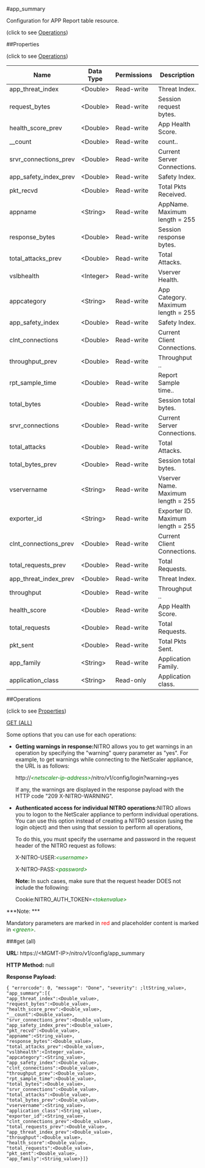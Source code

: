 #app_summary



Configuration for APP Report table resource.

<span>(click to see [Operations](#operations))</span>



##Properties 

<span>(click to see [Operations](#operations))</span>





<table><thead><tr><th>Name</th><th>Data Type</th><th>Permissions</th><th>Description</th></tr></thead><tbody><tr><td>app_threat_index</td><td>&lt;Double></td><td>Read-write</td><td>Threat Index.</td></tr><tr><td>request_bytes</td><td>&lt;Double></td><td>Read-write</td><td>Session request bytes.</td></tr><tr><td>health_score_prev</td><td>&lt;Double></td><td>Read-write</td><td>App Health Score.</td></tr><tr><td>__count</td><td>&lt;Double></td><td>Read-write</td><td>count..</td></tr><tr><td>srvr_connections_prev</td><td>&lt;Double></td><td>Read-write</td><td>Current Server Connections.</td></tr><tr><td>app_safety_index_prev</td><td>&lt;Double></td><td>Read-write</td><td>Safety Index.</td></tr><tr><td>pkt_recvd</td><td>&lt;Double></td><td>Read-write</td><td>Total Pkts Received.</td></tr><tr><td>appname</td><td>&lt;String></td><td>Read-write</td><td>AppName.<br>Maximum length = 255</td></tr><tr><td>response_bytes</td><td>&lt;Double></td><td>Read-write</td><td>Session response bytes.</td></tr><tr><td>total_attacks_prev</td><td>&lt;Double></td><td>Read-write</td><td>Total Attacks.</td></tr><tr><td>vslbhealth</td><td>&lt;Integer></td><td>Read-write</td><td>Vserver Health.</td></tr><tr><td>appcategory</td><td>&lt;String></td><td>Read-write</td><td>App Category.<br>Maximum length = 255</td></tr><tr><td>app_safety_index</td><td>&lt;Double></td><td>Read-write</td><td>Safety Index.</td></tr><tr><td>clnt_connections</td><td>&lt;Double></td><td>Read-write</td><td>Current Client Connections.</td></tr><tr><td>throughput_prev</td><td>&lt;Double></td><td>Read-write</td><td>Throughput ..</td></tr><tr><td>rpt_sample_time</td><td>&lt;Double></td><td>Read-write</td><td>Report Sample time..</td></tr><tr><td>total_bytes</td><td>&lt;Double></td><td>Read-write</td><td>Session total bytes.</td></tr><tr><td>srvr_connections</td><td>&lt;Double></td><td>Read-write</td><td>Current Server Connections.</td></tr><tr><td>total_attacks</td><td>&lt;Double></td><td>Read-write</td><td>Total Attacks.</td></tr><tr><td>total_bytes_prev</td><td>&lt;Double></td><td>Read-write</td><td>Session total bytes.</td></tr><tr><td>vservername</td><td>&lt;String></td><td>Read-write</td><td>Vserver Name.<br>Maximum length = 255</td></tr><tr><td>exporter_id</td><td>&lt;String></td><td>Read-write</td><td>Exporter ID.<br>Maximum length = 255</td></tr><tr><td>clnt_connections_prev</td><td>&lt;Double></td><td>Read-write</td><td>Current Client Connections.</td></tr><tr><td>total_requests_prev</td><td>&lt;Double></td><td>Read-write</td><td>Total Requests.</td></tr><tr><td>app_threat_index_prev</td><td>&lt;Double></td><td>Read-write</td><td>Threat Index.</td></tr><tr><td>throughput</td><td>&lt;Double></td><td>Read-write</td><td>Throughput ..</td></tr><tr><td>health_score</td><td>&lt;Double></td><td>Read-write</td><td>App Health Score.</td></tr><tr><td>total_requests</td><td>&lt;Double></td><td>Read-write</td><td>Total Requests.</td></tr><tr><td>pkt_sent</td><td>&lt;Double></td><td>Read-write</td><td>Total Pkts Sent.</td></tr><tr><td>app_family</td><td>&lt;String></td><td>Read-write</td><td>Application Family.</td></tr><tr><td>application_class</td><td>&lt;String></td><td>Read-only</td><td>Application class.</td></tr></tbody></table>

##Operations 

<span>(click to see [Properties](#properties))</span>





[GET (ALL)](#get-all)





Some options that you can use for each operations:

<ul><li><p><b>Getting warnings in response:</b>NITRO allows you to get warnings in an operation by specifying the "warning" query parameter as "yes". For example, to get warnings while connecting to the NetScaler appliance, the URL is as follows:</p><p>http://<span style="color:green;font-style:italic;">&lt;netscaler-ip-address&gt;</span>/nitro/v1/config/login?warning=yes</p><p>If any, the warnings are displayed in the response payload with the HTTP code "209 X-NITRO-WARNING".</p></li><li><p><b>Authenticated access for individual NITRO operations:</b>NITRO allows you to logon to the NetScaler appliance to perform individual operations. You can use this option instead of creating a NITRO session (using the login object) and then using that session to perform all operations,</p><p>To do this, you must specify the username and password in the request header of the NITRO request as follows:</p><p>X-NITRO-USER:<span style="color:green;font-style:italic;">&lt;username&gt;</span></p><p>X-NITRO-PASS:<span style="color:green;font-style:italic;">&lt;password&gt;</span></p><p><b>Note: </b>In such cases, make sure that the request header DOES not include the following:</p><p>Cookie:NITRO_AUTH_TOKEN=<span style="color:green;font-style:italic;">&lt;tokenvalue&gt;</span></p></li></ul>







***Note: *** 

Mandatory parameters are marked in <span style="color:#FF0000;">red</span> and placeholder content is marked in <span style="color:green;font-style:italic">&lt;green&gt;</span>.



###get (all)







<b>URL: </b>https://&lt;MGMT-IP&gt;/nitro/v1/config/app_summary

<b>HTTP Method: </b>null

<b>Response Payload: </b>
```
{ "errorcode": 0, "message": "Done", "severity": ;ltString_value>, "app_summary":[{
"app_threat_index":<Double_value>,
"request_bytes":<Double_value>,
"health_score_prev":<Double_value>,
"__count":<Double_value>,
"srvr_connections_prev":<Double_value>,
"app_safety_index_prev":<Double_value>,
"pkt_recvd":<Double_value>,
"appname":<String_value>,
"response_bytes":<Double_value>,
"total_attacks_prev":<Double_value>,
"vslbhealth":<Integer_value>,
"appcategory":<String_value>,
"app_safety_index":<Double_value>,
"clnt_connections":<Double_value>,
"throughput_prev":<Double_value>,
"rpt_sample_time":<Double_value>,
"total_bytes":<Double_value>,
"srvr_connections":<Double_value>,
"total_attacks":<Double_value>,
"total_bytes_prev":<Double_value>,
"vservername":<String_value>,
"application_class":<String_value>,
"exporter_id":<String_value>,
"clnt_connections_prev":<Double_value>,
"total_requests_prev":<Double_value>,
"app_threat_index_prev":<Double_value>,
"throughput":<Double_value>,
"health_score":<Double_value>,
"total_requests":<Double_value>,
"pkt_sent":<Double_value>,
"app_family":<String_value>}]}
```







